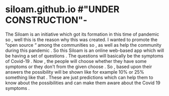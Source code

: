 # siloam.github.io #"UNDER CONSTRUCTION"-
The Siloam is an initiative which got its formation in this time of pandemic so , well this is the reason why this was created. I wanted to promote the “open source “ among the communities so , as well as help the community during this pandemic . So this Siloam is an online web-based app which will be having a set of questions . The questions will basically be the  symptoms of Covid-19 . Now , the people will choose whether they have some symptoms or they don't from the given choose . So , based upon their answers the possibility will be shown like for example 10% or 25% something like that . These are just predictions which can help them to know  about the possibilities and can make them aware about the Covid 19 symptoms .
